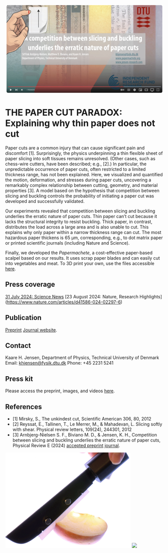 [![Everything Is AWESOME](img/yt.jpg)](https://www.youtube.com/watch?v=jLBR2mwTyBM "Everything Is AWESOME")

# THE PAPER CUT PARADOX: Explaining why thin paper does not cut
Paper cuts are a common injury that can cause significant pain and discomfort [1]. Surprisingly, the physics underpinning a thin flexible sheet of paper slicing into soft tissues remains unresolved. (Other cases, such as chess-wire cutters, have been described; e.g., [2].) In particular, the unpredictable occurrence of paper cuts, often restricted to a limited thickness range, has not been explained. Here, we visualized and quantified the motion, deformation, and stresses during paper cuts, uncovering a remarkably complex relationship between cutting, geometry, and material properties [3]. A model based on the hypothesis that competition between slicing and buckling controls the probability of initiating a paper cut was developed and successfully validated. 

Our experiments revealed that competition between slicing and buckling underlies the erratic nature of paper cuts. Thin paper can’t cut because it lacks the structural integrity to resist buckling. Thick paper, in contrast, distributes the load across a large area and is also unable to cut. This explains why only paper within a narrow thickness range can cut. The most hazardous paper thickens is 65 μm, corresponding, e.g., to dot matrix paper or printed scientific journals (including Nature and Science). 

Finally, we developed the _Papermachete_, a cost-effective paper-based scalpel based on our results. It uses scrap paper blades and can easily cut into vegetables and meat. To 3D print your own, use the files accessible [here](https://github.com/Jensen-Lab/PhysicsOfPaperCuts/tree/main/3DPrint).

## Press coverage
[31 July 2024: Science News](https://www.sciencenews.org/article/paper-cut-physics)
[23 August 2024: Nature, Research Highlights] (https://www.nature.com/articles/d41586-024-02297-6)

## Publication
[Preprint](PressKit/manuscript.pdf)
[Journal website](http://journals.aps.org/pre/accepted/aa072Kc5A071ae0708c39799a466b7d26e3ac2a0e). 

## Contact
Kaare H. Jensen, Department of Physics, Technical University of Denmark
Email: khjensen@fysik.dtu.dk 
Phone: +45 2231 5241



## Press kit
Please access the preprint, images, and videos [here](PressKit).

## References
- [1] Mirsky, S., The unkindest cut, Scientific American 306, 80, 2012
- [2] Reyssat, E., Tallinen, T., Le Merrer, M., & Mahadevan, L. Slicing softly with shear. Physical review letters, 109(24), 244301, 2012
- [3] Arnbjerg-Nielsen S. F., Biviano M. D., & Jensen, K. H., Competition between slicing and buckling underlies the erratic nature of paper cuts, Physical Review E (2024) [accepted preprint](PressKit/manuscript.pdf) [journal](http://journals.aps.org/pre/accepted/aa072Kc5A071ae0708c39799a466b7d26e3ac2a0e). 

<img src="img/papermachete2.JPG" width="400"> <img  src="img/cutting.gif" width="150" ALIGN=”right”>

